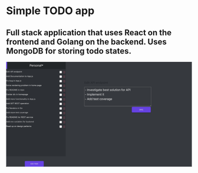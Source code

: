 # Simple TODO app
## Full stack application that uses React on the frontend and Golang on the backend. Uses MongoDB for storing todo states.
![image](./src/todo_app.jpg)
